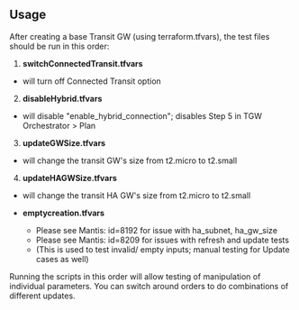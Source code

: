 Usage
-----------
After creating a base Transit GW (using terraform.tfvars), the test files should be run in this order:

1. **switchConnectedTransit.tfvars**
  * will turn off Connected Transit option
2. **disableHybrid.tfvars**
  * will disable "enable_hybrid_connection"; disables Step 5 in TGW Orchestrator > Plan
3. **updateGWSize.tfvars**
  * will change the transit GW's size from t2.micro to t2.small
4. **updateHAGWSize.tfvars**
  * will change the transit HA GW's size from t2.micro to t2.small


* **emptycreation.tfvars**
  * Please see Mantis: id=8192 for issue with ha_subnet, ha_gw_size
  * Please see Mantis: id=8209 for issues with refresh and update tests
  * (This is used to test invalid/ empty inputs; manual testing for Update cases as well)

Running the scripts in this order will allow testing of manipulation of individual parameters.
You can switch around orders to do combinations of different updates.
